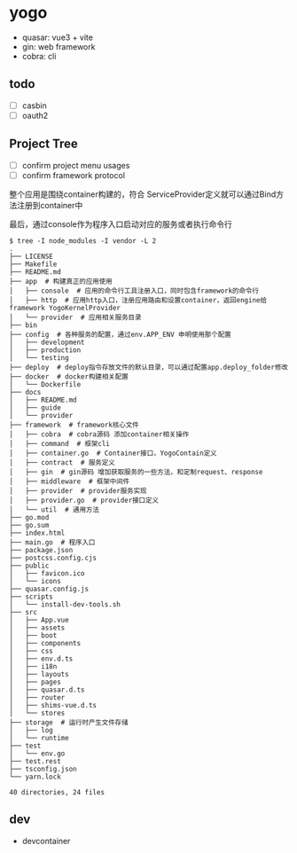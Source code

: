 # yogo

- quasar: vue3 + vite
- gin: web framework
- cobra: cli

## todo

- [ ] casbin
- [ ] oauth2

## Project Tree

- [ ] confirm project menu usages
- [ ] confirm framework protocol

整个应用是围绕container构建的，符合 ServiceProvider定义就可以通过Bind方法注册到container中

最后，通过console作为程序入口启动对应的服务或者执行命令行

```tree
$ tree -I node_modules -I vendor -L 2
.
├── LICENSE
├── Makefile
├── README.md
├── app  # 构建真正的应用使用
│   ├── console  # 应用的命令行工具注册入口，同时包含framework的命令行
│   ├── http  # 应用http入口，注册应用路由和设置container，返回engine给framework YogoKernelProvider
│   └── provider  # 应用相关服务目录
├── bin
├── config  # 各种服务的配置，通过env.APP_ENV 申明使用那个配置
│   ├── development
│   ├── production
│   └── testing
├── deploy  # deploy指令存放文件的默认目录，可以通过配置app.deploy_folder修改
├── docker  # docker构建相关配置
│   └── Dockerfile
├── docs
│   ├── README.md
│   ├── guide
│   └── provider
├── framework  # framework核心文件
│   ├── cobra  # cobra源码 添加container相关操作
│   ├── command  # 框架cli
│   ├── container.go  # Container接口，YogoContain定义
│   ├── contract  # 服务定义
│   ├── gin  # gin源码 增加获取服务的一些方法，和定制request、response
│   ├── middleware  # 框架中间件
│   ├── provider  # provider服务实现
│   ├── provider.go  # provider接口定义
│   └── util  # 通用方法
├── go.mod
├── go.sum
├── index.html
├── main.go  # 程序入口
├── package.json
├── postcss.config.cjs
├── public
│   ├── favicon.ico
│   └── icons
├── quasar.config.js
├── scripts
│   └── install-dev-tools.sh
├── src
│   ├── App.vue
│   ├── assets
│   ├── boot
│   ├── components
│   ├── css
│   ├── env.d.ts
│   ├── i18n
│   ├── layouts
│   ├── pages
│   ├── quasar.d.ts
│   ├── router
│   ├── shims-vue.d.ts
│   └── stores
├── storage  # 运行时产生文件存储
│   ├── log
│   └── runtime
├── test
│   └── env.go
├── test.rest
├── tsconfig.json
└── yarn.lock

40 directories, 24 files
```

## dev

- devcontainer

